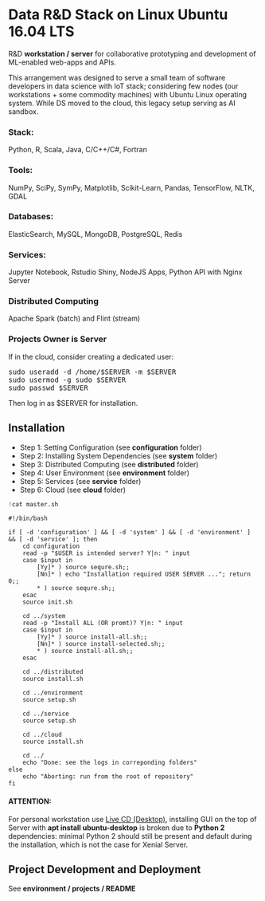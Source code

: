
# Data R&D Stack on Linux Ubuntu 16.04 LTS
R&D **workstation / server** for collaborative prototyping and development of ML-enabled web-apps and APIs.

This arrangement was designed to serve a small team of software developers in data science with IoT stack;
considering few nodes (our workstations + some commodity machines) with Ubuntu Linux operating system. While DS moved to the cloud, this legacy setup serving as AI sandbox.

### Stack:
Python, R, Scala, Java, C/C++/C#, Fortran

### Tools:
NumPy, SciPy, SymPy, Matplotlib, Scikit-Learn, Pandas, TensorFlow, NLTK, GDAL

### Databases:
ElasticSearch, MySQL, MongoDB, PostgreSQL, Redis

### Services:
Jupyter Notebook, Rstudio Shiny, NodeJS Apps, Python API with Nginx Server

### Distributed Computing
Apache Spark (batch) and Flint (stream)

### Projects Owner is Server
If in the cloud, consider creating a dedicated user:
<pre>
sudo useradd -d /home/$SERVER -m $SERVER
sudo usermod -g sudo $SERVER
sudo passwd $SERVER
</pre>
Then log in as $SERVER for installation.

## Installation
* Step 1: Setting Configuration (see **configuration** folder)
* Step 2: Installing System Dependencies (see **system** folder)
* Step 3: Distributed Computing (see **distributed** folder)
* Step 4: User Environment (see **environment** folder)
* Step 5: Services (see **service** folder)
* Step 6: Cloud  (see **cloud** folder)


```python
!cat master.sh
```

    #!/bin/bash
    
    if [ -d 'configuration' ] && [ -d 'system' ] && [ -d 'environment' ] && [ -d 'service' ]; then
        cd configuration
        read -p "$USER is intended server? Y|n: " input
        case $input in
            [Yy]* ) source sequre.sh;;
            [Nn]* ) echo "Installation required USER SERVER ..."; return 0;;
            * ) source sequre.sh;;
        esac
        source init.sh
    
        cd ../system
        read -p "Install ALL (OR promt)? Y|n: " input
        case $input in
            [Yy]* ) source install-all.sh;;
            [Nn]* ) source install-selected.sh;;
            * ) source install-all.sh;;
        esac
    
        cd ../distributed
        source install.sh
    
        cd ../environment
        source setup.sh
    
        cd ../service
        source setup.sh
    
        cd ../cloud
        source install.sh
    
        cd ../
        echo "Done: see the logs in correponding folders"
    else
        echo "Aborting: run from the root of repository"
    fi


#### ATTENTION:
For personal workstation use [Live CD (Desktop)](http://releases.ubuntu.com/xenial), installing GUI on the top of Server with **apt install ubuntu-desktop** is broken due to **Python 2** dependencies: minimal Python 2 should still be present and default during the installation, which is not the case for Xenial Server.

## Project Development and Deployment
See **environment / projects / README**
